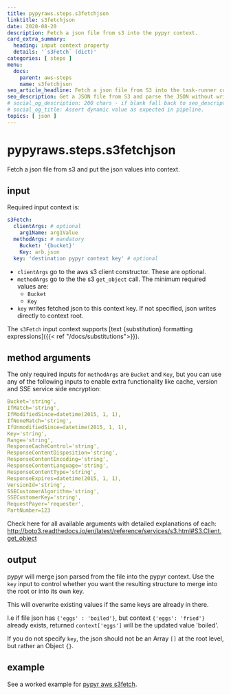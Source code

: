 ```yaml
---
title: pypyraws.steps.s3fetchjson
linktitle: s3fetchjson
date: 2020-08-20
description: Fetch a json file from s3 into the pypyr context.
card_extra_summary:
  heading: input context property
  details: '`s3Fetch` (dict)'
categories: [ steps ]
menu:
  docs:
    parent: aws-steps
    name: s3fetchjson
seo_article_headline: Fetch a json file from S3 into the task-runner context.
seo_description: Get a JSON file from S3 and parse the JSON without writing code. 
# social_og_description: 200 chars - if blank fall back to seo_description then description
# social_og_title: Assert dynamic value as expected in pipeline.
topics: [ json ]
---
```

# pypyraws.steps.s3fetchjson
Fetch a json file from s3 and put the json values into context.

## input
Required input context is:

```yaml
s3Fetch:
  clientArgs: # optional
    arg1Name: arg1Value
  methodArgs: # mandatory
    Bucket: '{bucket}'
    Key: arb.json
  key: 'destination pypyr context key' # optional
```

- `clientArgs` go to the aws s3 client constructor. These are optional.
- `methodArgs` go to the the s3 `get_object` call. The minimum required 
   values are:
    - `Bucket`
    - `Key`
- `key` writes fetched json to this context key. If not specified, json 
  writes directly to context root.

The `s3Fetch` input context supports [text {substitution} formatting expressions]({{< ref "/docs/substitutions">}}).

## method arguments
The only required inputs for `methodArgs` are `Bucket` and `Key`, but you can 
use any of the following inputs to enable extra functionality like cache, 
version and SSE service side encryption:

```yaml
Bucket='string',
IfMatch='string',
IfModifiedSince=datetime(2015, 1, 1),
IfNoneMatch='string',
IfUnmodifiedSince=datetime(2015, 1, 1),
Key='string',
Range='string',
ResponseCacheControl='string',
ResponseContentDisposition='string',
ResponseContentEncoding='string',
ResponseContentLanguage='string',
ResponseContentType='string',
ResponseExpires=datetime(2015, 1, 1),
VersionId='string',
SSECustomerAlgorithm='string',
SSECustomerKey='string',
RequestPayer='requester',
PartNumber=123
```


Check here for all available arguments with detailed explanations of each: 
<http://boto3.readthedocs.io/en/latest/reference/services/s3.html#S3.Client.get_object>

## output
pypyr will merge json parsed from the file into the pypyr context. Use the 
`key` input to control whether you want the resulting structure to merge into 
the root or into its own key.

This will overwrite existing values if the same keys are already in there.

I.e if file json has `{'eggs' : 'boiled'}`, but context
`{'eggs': 'fried'}` already exists, returned `context['eggs']` will be the 
updated value 'boiled'.

If you do not specify `key`, the json should not be an Array `[]` at the 
root level, but rather an Object `{}`.

## example
See a worked example for 
[pypyr aws s3fetch](https://github.com/pypyr/pypyr-example/blob/main/pipelines/aws-s3fetch.yaml).